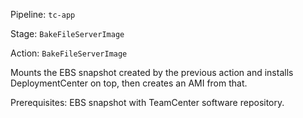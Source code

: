 Pipeline: `tc-app`

Stage: `BakeFileServerImage`

Action: `BakeFileServerImage`

Mounts the EBS snapshot created by the previous action and installs DeploymentCenter on top, then creates an AMI from that.

Prerequisites: EBS snapshot with TeamCenter software repository.
